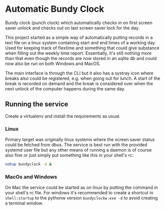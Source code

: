 # Automatic Bundy Clock

Bundy clock (punch clock) which automatically checks in on first screen saver unlock and checks out on last screen saver lock for the day.

This project started as a simple way of automatically putting records in a text file on a linux system containing start and end times of a working day. Used for keeping track of flextime and something that could give substance when filling out the weekly time report. Essentially, it's still nothing more than that even though the records are now stored in an sqlite db and could now also be run on both Windows and MacOS.

The main interface is through the CLI but it also has a systray icon where breaks also could be registered, e.g. when going out for lunch. A start of the break is recorded on demand and the break is considered over when the next unlock of the computer happens during the same day. 

## Running the service

Create a virtualenv and install the requirements as usual.

### Linux

Primary target was originally linux systems where the screen saver status could be fetched from dbus. The service is best run with the provided systemd user file but any other means of running a daemon is of course also fine or just simply put something like this in your shell's rc:

```bash
nohup bundyclock -d &
```

### MacOs and Windows

On Mac the service could be started as on linux by putting the command in your shell's rc file. For windows it's recommended to create a shortcut in `shell:startup` to the pythonw version `bundyclockw.exe -d` to avoid creating a terminal window.

